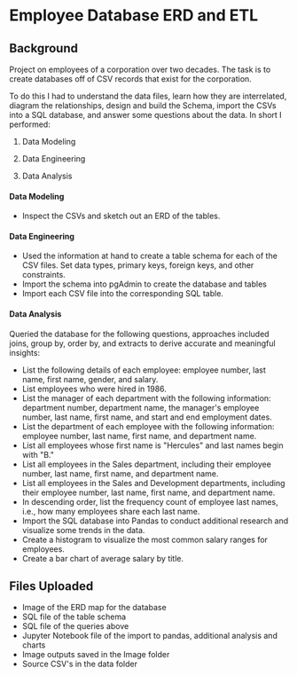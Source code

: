 # Employee Database ERD and ETL 

## Background

Project on employees of a corporation over two decades. The task is to create databases off of CSV records that exist for the corporation.

To do this I had to understand the data files, learn how they are interrelated, diagram the relationships, design and build the Schema, import the CSVs into a SQL database, and answer some questions about the data. In short I performed:

1. Data Modeling

2. Data Engineering

3. Data Analysis

#### Data Modeling

- Inspect the CSVs and sketch out an ERD of the tables. 

#### Data Engineering

* Used the information at hand to create a table schema for each of the CSV files. Set data types, primary keys, foreign keys, and other constraints.
* Import the schema into pgAdmin to create the database and tables
* Import each CSV file into the corresponding SQL table.

#### Data Analysis

Queried the database for the following questions, approaches included joins, group by, order by, and extracts to derive accurate and meaningful insights:

- List the following details of each employee: employee number, last name, first name, gender, and salary.
- List employees who were hired in 1986.
- List the manager of each department with the following information: department number, department name, the manager's employee number, last name, first name, and start and end employment dates.
- List the department of each employee with the following information: employee number, last name, first name, and department name.
- List all employees whose first name is "Hercules" and last names begin with "B."
- List all employees in the Sales department, including their employee number, last name, first name, and department name.
- List all employees in the Sales and Development departments, including their employee number, last name, first name, and department name.
- In descending order, list the frequency count of employee last names, i.e., how many employees share each last name.
- Import the SQL database into Pandas to conduct additional research and visualize some trends in the data.
- Create a histogram to visualize the most common salary ranges for employees.
- Create a bar chart of average salary by title.

## Files Uploaded

* Image of the ERD map for the database
* SQL file of the table schema
* SQL file of  the queries above
* Jupyter Notebook file of the import to pandas, additional analysis and charts
* Image outputs saved in the Image folder
* Source CSV's in the data folder
